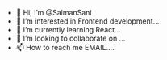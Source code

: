 - 👋 Hi, I’m @SalmanSani
- 👀 I’m interested in Frontend development...
- 🌱 I’m currently learning React...
- 💞️ I’m looking to collaborate on ...
- 📫 How to reach me EMAIL....

<!---
SalmanSani/SalmanSani is a ✨ special ✨ repository because its `README.md` (this file) appears on your GitHub profile.
You can click the Preview link to take a look at your changes.
--->
